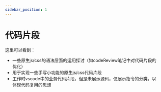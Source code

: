 ```yaml
---
sidebar_position: 1
---
```


# 代码片段
这里可以看到：
- 一些原生js/css的语法层面的运用探讨（如codeReview笔记中对代码片段的优化）
- 用于实现一些手写小功能的原生js/css代码片段
- 工作时vscode中的业务代码片段，但是未展示源码，仅展示指令的分类，以体现代码复用的思想